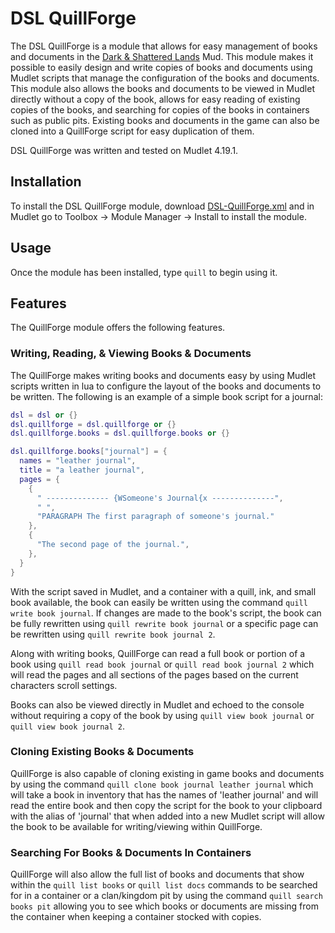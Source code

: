 # DSL QuillForge

The DSL QuillForge is a module that allows for easy management of books and documents in the [Dark & Shattered Lands](http://www.dsl-mud.org) Mud. This module makes it possible to easily design and write copies of books and documents using Mudlet scripts that manage the configuration of the books and documents. This module also allows the books and documents to be viewed in Mudlet directly without a copy of the book, allows for easy reading of existing copies of the books, and searching for copies of the books in containers such as public pits. Existing books and documents in the game can also be cloned into a QuillForge script for easy duplication of them.

DSL QuillForge was written and tested on Mudlet 4.19.1.

## Installation

To install the DSL QuillForge module, download [DSL-QuillForge.xml](DSL-QuillForge.xml) and in Mudlet go to Toolbox -> Module Manager -> Install to install the module.

## Usage

Once the module has been installed, type `quill` to begin using it.

## Features

The QuillForge module offers the following features.

### Writing, Reading, & Viewing Books & Documents

The QuillForge makes writing books and documents easy by using Mudlet scripts written in lua to configure the layout of the books and documents to be written. The following is an example of a simple book script for a journal:

```lua
dsl = dsl or {}
dsl.quillforge = dsl.quillforge or {}
dsl.quillforge.books = dsl.quillforge.books or {}

dsl.quillforge.books["journal"] = {
  names = "leather journal",
  title = "a leather journal",
  pages = {
    {
      " -------------- {WSomeone's Journal{x --------------",
      " ",
      "PARAGRAPH The first paragraph of someone's journal."
    },
    {
      "The second page of the journal.",
    },
  }
}
```

With the script saved in Mudlet, and a container with a quill, ink, and small book available, the book can easily be written using the command `quill write book journal`. If changes are made to the book's script, the book can be fully rewritten using `quill rewrite book journal` or a specific page can be rewritten using `quill rewrite book journal 2`.

Along with writing books, QuillForge can read a full book or portion of a book using `quill read book journal` or `quill read book journal 2` which will read the pages and all sections of the pages based on the current characters scroll settings.

Books can also be viewed directly in Mudlet and echoed to the console without requiring a copy of the book by using `quill view book journal` or `quill view book journal 2`.

### Cloning Existing Books & Documents

QuillForge is also capable of cloning existing in game books and documents by using the command `quill clone book journal leather journal` which will take a book in inventory that has the names of 'leather journal' and will read the entire book and then copy the script for the book to your clipboard with the alias of 'journal' that when added into a new Mudlet script will allow the book to be available for writing/viewing within QuillForge.

### Searching For Books & Documents In Containers

QuillForge will also allow the full list of books and documents that show within the `quill list books` or `quill list docs` commands to be searched for in a container or a clan/kingdom pit by using the command `quill search books pit` allowing you to see which books or documents are missing from the container when keeping a container stocked with copies.
